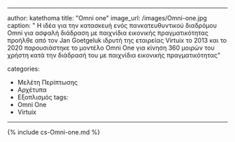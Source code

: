 ---
author: katethoma
title: "Omni one"
image_url: /images/Omni-one.jpg
caption: " Η ιδέα για την κατασκευή ενός πανκατευθυντικού διαδρόμου Omni για ασφαλή διάδραση με παιχνίδια εικονικής πραγματικότητας προήλθε από τον
Jan Goetgeluk ιδρυτή της εταιρείας Virtuix το 2013 και το 2020 παρουσιάστηκε το μοντέλο Omni One για κίνηση 360 μοιρών του χρήστη
κατά την διάδρασή του με παιχνίδια εικονικής πραγματικότητας"

categories:
  - Μελέτη Περίπτωσης
  - Αρχέτυπα
  - Εξοπλισμός
tags:
  - Omni One
  - Virtuix
 ---

{% include cs-Omni-one.md %}
 
